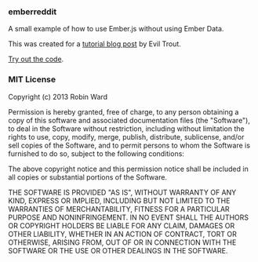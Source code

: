 ### emberreddit

A small example of how to use Ember.js without using Ember Data.

This was created for a [tutorial blog post](http://eviltrout.com/2013/03/23/ember-without-data.html) by Evil Trout.

[Try out the code](http://emberreddit.eviltrout.com/).


### MIT License

Copyright (c) 2013 Robin Ward

Permission is hereby granted, free of charge, to any person obtaining a copy of this software and associated documentation files (the "Software"), to deal in the Software without restriction, including without limitation the rights to use, copy, modify, merge, publish, distribute, sublicense, and/or sell copies of the Software, and to permit persons to whom the Software is furnished to do so, subject to the following conditions:

The above copyright notice and this permission notice shall be included in all copies or substantial portions of the Software.

THE SOFTWARE IS PROVIDED "AS IS", WITHOUT WARRANTY OF ANY KIND, EXPRESS OR IMPLIED, INCLUDING BUT NOT LIMITED TO THE WARRANTIES OF MERCHANTABILITY, FITNESS FOR A PARTICULAR PURPOSE AND NONINFRINGEMENT. IN NO EVENT SHALL THE AUTHORS OR COPYRIGHT HOLDERS BE LIABLE FOR ANY CLAIM, DAMAGES OR OTHER LIABILITY, WHETHER IN AN ACTION OF CONTRACT, TORT OR OTHERWISE, ARISING FROM, OUT OF OR IN CONNECTION WITH THE SOFTWARE OR THE USE OR OTHER DEALINGS IN THE SOFTWARE.